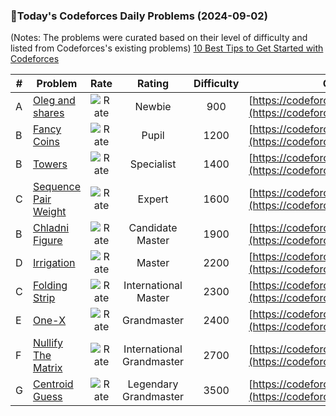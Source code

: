 ### 🌟Today's Codeforces Daily Problems (2024-09-02)
(Notes: The problems were curated based on their level of difficulty and listed from Codeforces's existing problems)
[10 Best Tips to Get Started with Codeforces](https://github.com/ika9810/Codeforces-Daily-Problems/blob/main/10%20Best%20Tips%20to%20Get%20Started%20with%20Codeforces.md)

| # | Problem | Rate| Rating | Difficulty | Contest |
|---| ----- | :--------: | :----------: | :----------: | ---------- |
|A|[Oleg and shares](https://codeforces.com/contest/793/problem/A)|![Rate](https://img.shields.io/badge/Newbie-900-lightgrey)|Newbie|900|[https://codeforces.com/contest/793](https://codeforces.com/contest/793)|
|B|[Fancy Coins](https://codeforces.com/contest/1860/problem/B)|![Rate](https://img.shields.io/badge/Pupil-1200-brightgreen)|Pupil|1200|[https://codeforces.com/contest/1860](https://codeforces.com/contest/1860)|
|B|[Towers](https://codeforces.com/contest/479/problem/B)|![Rate](https://img.shields.io/badge/Specialist-1400-9cf)|Specialist|1400|[https://codeforces.com/contest/479](https://codeforces.com/contest/479)|
|C|[Sequence Pair Weight](https://codeforces.com/contest/1527/problem/C)|![Rate](https://img.shields.io/badge/Expert-1600-blue)|Expert|1600|[https://codeforces.com/contest/1527](https://codeforces.com/contest/1527)|
|B|[Chladni Figure](https://codeforces.com/contest/1147/problem/B)|![Rate](https://img.shields.io/badge/Candidate%20Master-1900-blueviolet)|Candidate Master|1900|[https://codeforces.com/contest/1147](https://codeforces.com/contest/1147)|
|D|[Irrigation](https://codeforces.com/contest/1181/problem/D)|![Rate](https://img.shields.io/badge/Master-2200-orange)|Master|2200|[https://codeforces.com/contest/1181](https://codeforces.com/contest/1181)|
|C|[Folding Strip](https://codeforces.com/contest/1965/problem/C)|![Rate](https://img.shields.io/badge/International%20Master-2300-orange)|International Master|2300|[https://codeforces.com/contest/1965](https://codeforces.com/contest/1965)|
|E|[One-X](https://codeforces.com/contest/1905/problem/E)|![Rate](https://img.shields.io/badge/Grandmaster-2400-red)|Grandmaster|2400|[https://codeforces.com/contest/1905](https://codeforces.com/contest/1905)|
|F|[Nullify The Matrix](https://codeforces.com/contest/1451/problem/F)|![Rate](https://img.shields.io/badge/International%20Grandmaster-2700-red)|International Grandmaster|2700|[https://codeforces.com/contest/1451](https://codeforces.com/contest/1451)|
|G|[Centroid Guess](https://codeforces.com/contest/1761/problem/G)|![Rate](https://img.shields.io/badge/Legendary%20Grandmaster-3500-red)|Legendary Grandmaster|3500|[https://codeforces.com/contest/1761](https://codeforces.com/contest/1761)|
